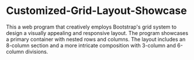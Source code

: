 # Customized-Grid-Layout-Showcase
This a web program that creatively employs Bootstrap's grid system to design a visually appealing and responsive layout. The program showcases a primary container with nested rows and columns. The layout includes an 8-column section and a more intricate composition with 3-column and 6-column divisions.
